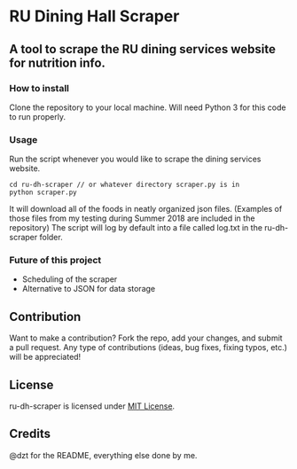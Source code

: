 # RU Dining Hall Scraper
## A tool to scrape the RU dining services website for nutrition info.

### How to install
Clone the repository to your local machine. Will need Python 3 for this code to run properly. 

### Usage
Run the script whenever you would like to scrape the dining services website.  
```
cd ru-dh-scraper // or whatever directory scraper.py is in
python scraper.py
```
It will download all of the foods in neatly organized json files.  (Examples of those files from my testing during Summer 2018 are included in the repository) The script will log by default into a file called log.txt in the ru-dh-scraper folder. 

### Future of this project
* Scheduling of the scraper
* Alternative to JSON for data storage

## Contribution
Want to make a contribution? Fork the repo, add your changes, and submit a pull request. Any type of contributions (ideas, bug fixes, fixing typos, etc.) will be appreciated!

## License
ru-dh-scraper is licensed under [MIT License](https://github.com/mgiannella/ru-dh-scraper/blob/master/LICENSE).

## Credits
@dzt for the README, everything else done by me.
